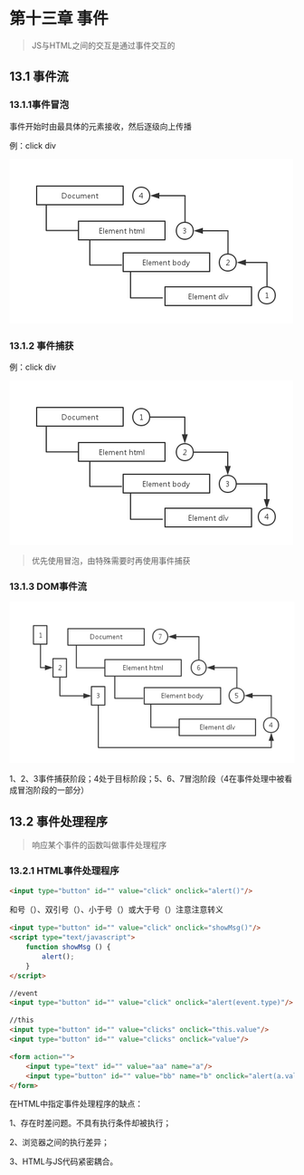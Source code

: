# 第十三章 事件

> JS与HTML之间的交互是通过事件交互的

## 13.1 事件流

### 13.1.1事件冒泡

事件开始时由最具体的元素接收，然后逐级向上传播

例：click div

 ![0825](js\img\0825.png)

### 13.1.2 事件捕获

例：click div

 ![0825-1](js\img\0825-1.png)

> 优先使用冒泡，由特殊需要时再使用事件捕获

### 13.1.3 DOM事件流

 ![0825-2](js\img\0825-2.png)

1、2、3事件捕获阶段；4处于目标阶段；5、6、7冒泡阶段（4在事件处理中被看成冒泡阶段的一部分）

## 13.2 事件处理程序

> 响应某个事件的函数叫做事件处理程序

### 13.2.1 HTML事件处理程序

```html
<input type="button" id="" value="click" onclick="alert()"/>
```

和号（）、双引号（）、小于号（）或大于号（）注意注意转义

```html
<input type="button" id="" value="click" onclick="showMsg()"/>
<script type="text/javascript">
	function showMsg () {
		alert();
	}
</script>
```

```html
//event
<input type="button" id="" value="click" onclick="alert(event.type)"/>
```

```html
//this
<input type="button" id="" value="clicks" onclick="this.value"/>
<input type="button" id="" value="clicks" onclick="value"/>
```

```html
<form action="">
	<input type="text" id="" value="aa" name="a"/>
	<input type="button" id="" value="bb" name="b" onclick="alert(a.value)"/>
</form>
```

在HTML中指定事件处理程序的缺点：

1、存在时差问题。不具有执行条件却被执行；

2、浏览器之间的执行差异；

3、HTML与JS代码紧密耦合。